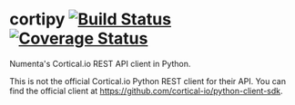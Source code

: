 # cortipy [![Build Status](https://travis-ci.org/numenta/cortipy.svg?branch=master)](https://travis-ci.org/numenta/cortipy) [![Coverage Status](https://coveralls.io/repos/numenta/cortipy/badge.svg?branch=master)](https://coveralls.io/r/numenta/cortipy?branch=master)

Numenta's Cortical.io REST API client in Python.

This is not the official Cortical.io Python REST client for their API. You can find the official client at https://github.com/cortical-io/python-client-sdk.
